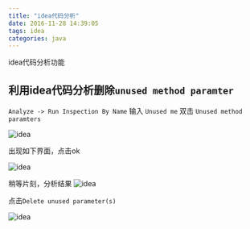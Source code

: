 ```yaml
---
title: "idea代码分析"
date: 2016-11-28 14:39:05
tags: idea
categories: java
---
```


idea代码分析功能
<!-- more -->



## 利用idea代码分析删除`unused method paramter`

`Analyze -> Run Inspection By Name` 输入 `Unused me` 双击 `Unused method paramters`

![idea](http://7xlbo3.com1.z0.glb.clouddn.com/2016/11/28/20161128144228.png)

出现如下界面，点击ok

![idea](http://7xlbo3.com1.z0.glb.clouddn.com/2016/11/28/20161128144429.png)

稍等片刻，分析结果
![idea](http://7xlbo3.com1.z0.glb.clouddn.com/2016/11/28/20161128144641.png)

点击`Delete unused parameter(s)`

![idea](http://7xlbo3.com1.z0.glb.clouddn.com/2016/11/28/20161128145120.png)
